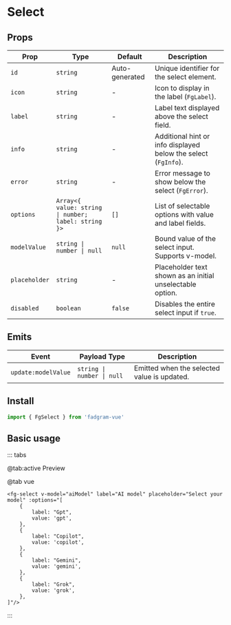 <script setup lang="ts">
    import { ref } from 'vue';
    const options = ref([
        {
            label: "Gpt",
            value: 'gpt',
        },
        {
            label:"Copilot",
            value: 'copilot',
        },
        {
            label: "Gemini",
            value: 'gemini'
        },
        {
            label: "Grok",
            value: 'grok',
        },
    ]);

    const aiModel = ref('');
</script>

# Select

## Props

| Prop          | Type                                                | Default        | Description                                                    |
| ------------- | --------------------------------------------------- | -------------- | -------------------------------------------------------------- |
| `id`          | `string`                                            | Auto-generated | Unique identifier for the select element.                      |
| `icon`        | `string`                                            | -              | Icon to display in the label (`FgLabel`).                      |
| `label`       | `string`                                            | -              | Label text displayed above the select field.                   |
| `info`        | `string`                                            | -              | Additional hint or info displayed below the select (`FgInfo`). |
| `error`       | `string`                                            | -              | Error message to show below the select (`FgError`).            |
| `options`     | `Array<{ value: string \| number; label: string }>` | `[]`           | List of selectable options with value and label fields.        |
| `modelValue`  | `string \| number \| null`                          | `null`         | Bound value of the select input. Supports v-model.             |
| `placeholder` | `string`                                            | -              | Placeholder text shown as an initial unselectable option.      |
| `disabled`    | `boolean`                                           | `false`        | Disables the entire select input if `true`.                    |

## Emits

| Event               | Payload Type               | Description                                 |
| ------------------- | -------------------------- | ------------------------------------------- |
| `update:modelValue` | `string \| number \| null` | Emitted when the selected value is updated. |

## Install

```ts
import { FgSelect } from 'fadgram-vue'
```

## Basic usage

::: tabs

@tab:active Preview

<fg-select v-model="aiModel" label="AI model" placeholder="Select your model" :options="options"/>

@tab vue

```vue
<fg-select v-model="aiModel" label="AI model" placeholder="Select your model" :options="[
    {
        label: "Gpt",
        value: 'gpt',
    },
    {
        label: "Copilot",
        value: 'copilot',
    },
    {
        label: "Gemini",
        value: 'gemini',
    },
    {
        label: "Grok",
        value: 'grok',
    },
]"/>
```

:::

